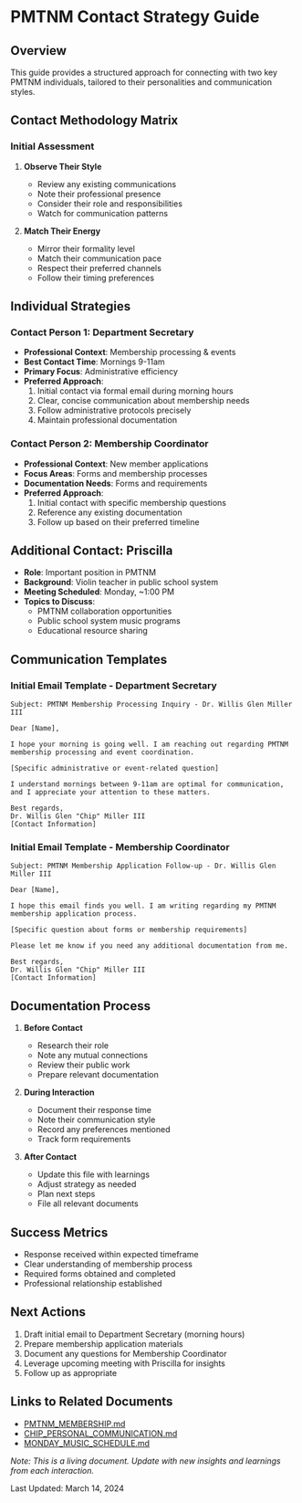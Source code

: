 # PMTNM Contact Strategy Guide

## Overview
This guide provides a structured approach for connecting with two key PMTNM individuals, tailored to their personalities and communication styles.

## Contact Methodology Matrix

### Initial Assessment
1. **Observe Their Style**
   - Review any existing communications
   - Note their professional presence
   - Consider their role and responsibilities
   - Watch for communication patterns

2. **Match Their Energy**
   - Mirror their formality level
   - Match their communication pace
   - Respect their preferred channels
   - Follow their timing preferences

## Individual Strategies

### Contact Person 1: Department Secretary
- **Professional Context**: Membership processing & events
- **Best Contact Time**: Mornings 9-11am
- **Primary Focus**: Administrative efficiency
- **Preferred Approach**:
  1. Initial contact via formal email during morning hours
  2. Clear, concise communication about membership needs
  3. Follow administrative protocols precisely
  4. Maintain professional documentation

### Contact Person 2: Membership Coordinator
- **Professional Context**: New member applications
- **Focus Areas**: Forms and membership processes
- **Documentation Needs**: Forms and requirements
- **Preferred Approach**:
  1. Initial contact with specific membership questions
  2. Reference any existing documentation
  3. Follow up based on their preferred timeline

## Additional Contact: Priscilla
- **Role**: Important position in PMTNM
- **Background**: Violin teacher in public school system
- **Meeting Scheduled**: Monday, ~1:00 PM
- **Topics to Discuss**:
  - PMTNM collaboration opportunities
  - Public school system music programs
  - Educational resource sharing

## Communication Templates

### Initial Email Template - Department Secretary
```
Subject: PMTNM Membership Processing Inquiry - Dr. Willis Glen Miller III

Dear [Name],

I hope your morning is going well. I am reaching out regarding PMTNM membership processing and event coordination.

[Specific administrative or event-related question]

I understand mornings between 9-11am are optimal for communication, and I appreciate your attention to these matters.

Best regards,
Dr. Willis Glen "Chip" Miller III
[Contact Information]
```

### Initial Email Template - Membership Coordinator
```
Subject: PMTNM Membership Application Follow-up - Dr. Willis Glen Miller III

Dear [Name],

I hope this email finds you well. I am writing regarding my PMTNM membership application process.

[Specific question about forms or membership requirements]

Please let me know if you need any additional documentation from me.

Best regards,
Dr. Willis Glen "Chip" Miller III
[Contact Information]
```

## Documentation Process
1. **Before Contact**
   - Research their role
   - Note any mutual connections
   - Review their public work
   - Prepare relevant documentation

2. **During Interaction**
   - Document their response time
   - Note their communication style
   - Record any preferences mentioned
   - Track form requirements

3. **After Contact**
   - Update this file with learnings
   - Adjust strategy as needed
   - Plan next steps
   - File all relevant documents

## Success Metrics
- Response received within expected timeframe
- Clear understanding of membership process
- Required forms obtained and completed
- Professional relationship established

## Next Actions
1. Draft initial email to Department Secretary (morning hours)
2. Prepare membership application materials
3. Document any questions for Membership Coordinator
4. Leverage upcoming meeting with Priscilla for insights
5. Follow up as appropriate

## Links to Related Documents
- [PMTNM_MEMBERSHIP.md](../organizations/PMTNM_MEMBERSHIP.md)
- [CHIP_PERSONAL_COMMUNICATION.md](../learning_styles/chip/CHIP_PERSONAL_COMMUNICATION.md)
- [MONDAY_MUSIC_SCHEDULE.md](../../planning/upcoming/MONDAY_MUSIC_SCHEDULE.md)

*Note: This is a living document. Update with new insights and learnings from each interaction.*

Last Updated: March 14, 2024 